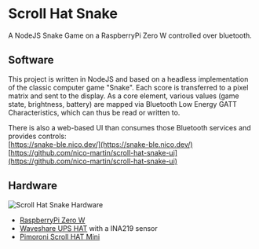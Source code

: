 # Scroll Hat Snake
A NodeJS Snake Game on a RaspberryPi Zero W controlled over bluetooth.

## Software
This project is written in NodeJS and based on a headless implementation of the classic computer game "Snake". Each score is transferred to a pixel matrix and sent to the display. 
As a core element, various values (game state, brightness, battery) are mapped via Bluetooth Low Energy GATT Characteristics, which can thus be read or written to.

There is also a web-based UI than consumes those Bluetooth services and provides controls:  
[https://snake-ble.nico.dev/](https://snake-ble.nico.dev/)  
[https://github.com/nico-martin/scroll-hat-snake-ui](https://github.com/nico-martin/scroll-hat-snake-ui)

## Hardware
![Scroll Hat Snake Hardware](https://uploads.nico.dev/scroll-hat-snake.jpg)
- [RaspberryPi Zero W](https://www.raspberrypi.org/products/raspberry-pi-zero-w/)
- [Waveshare UPS HAT](https://www.waveshare.com/ups-hat-c.htm) with a INA219 sensor
- [Pimoroni Scroll HAT Mini](https://shop.pimoroni.com/products/scroll-hat-mini)